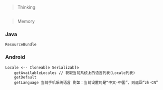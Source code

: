 > Thinking

```

```

> Memory

### Java

```
ResourceBundle
```



### Android

```
Locale <-- Cloneable Serializable
    getAvailableLocales // 获取当前系统上的语言列表(Locale列表)
    getDefault
    getLanguage 当前手机系统语言 例如：当前设置的是“中文-中国”，则返回“zh-CN”

```


